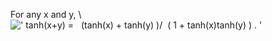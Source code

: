 For any x and y, \\
![' tanh(x+y) =   (tanh(x) + tanh(y) )/  ( 1 + tanh(x)tanh(y)
) . '](../dictionary/equation_images/3793.1..png)
